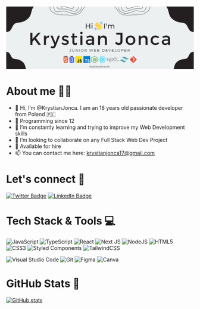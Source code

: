 [![Github Header](./GitHubHeader.png)](https://krystianjonca.me)

# About me 👨‍💻

- 👋 Hi, I’m @KrystianJonca. I am an 18 years old passionate developer from Poland 🇵🇱
- 👀 Programming since 12 
- 🌱 I’m constantly learning and trying to improve my Web Development skills
- 💞️ I’m looking to collaborate on any Full Stack Web Dev Project
- 🚀 Available for hire
- 📫 You can contact me here: krystianjonca17@gmail.com

# Let's connect 🙌
[![Twitter Badge](https://img.shields.io/badge/Twitter-1DA1F2?style=for-the-badge&logo=twitter&logoColor=white)](https://twitter.com/KrystianJonca)
[![LinkedIn Badge](https://img.shields.io/badge/LinkedIn-0e76a8?style=for-the-badge&logo=linkedin)](https://linkedin.com/in/krystianjonca)

# Tech Stack & Tools 💻
![JavaScript](https://img.shields.io/badge/javascript-%23323330.svg?style=for-the-badge&logo=javascript&logoColor=%23F7DF1E)
![TypeScript](https://img.shields.io/badge/typescript-%23007ACC.svg?style=for-the-badge&logo=typescript&logoColor=white)
![React](https://img.shields.io/badge/react-%2320232a.svg?style=for-the-badge&logo=react&logoColor=%2361DAFB)
![Next JS](https://img.shields.io/badge/Next-black?style=for-the-badge&logo=next.js&logoColor=white)
![NodeJS](https://img.shields.io/badge/node.js-6DA55F?style=for-the-badge&logo=node.js&logoColor=white)
![HTML5](https://img.shields.io/badge/html5-%23E34F26.svg?style=for-the-badge&logo=html5&logoColor=white)
![CSS3](https://img.shields.io/badge/css3-%231572B6.svg?style=for-the-badge&logo=css3&logoColor=white)
![Styled Components](https://img.shields.io/badge/styled--components-DB7093?style=for-the-badge&logo=styled-components&logoColor=white)
![TailwindCSS](https://img.shields.io/badge/tailwindcss-%2338B2AC.svg?style=for-the-badge&logo=tailwind-css&logoColor=white)

![Visual Studio Code](https://img.shields.io/badge/Visual%20Studio%20Code-0078d7.svg?style=for-the-badge&logo=visual-studio-code&logoColor=white)
![Git](https://img.shields.io/badge/git-%23F05033.svg?style=for-the-badge&logo=git&logoColor=white)
![Figma](https://img.shields.io/badge/figma-%23F24E1E.svg?style=for-the-badge&logo=figma&logoColor=white)
![Canva](https://img.shields.io/badge/Canva-%2300C4CC.svg?style=for-the-badge&logo=Canva&logoColor=white)

# GitHub Stats 📝
[![GitHub stats](https://github-readme-stats.vercel.app/api?username=krystianjonca&theme=dark)](https://github.com/anuraghazra/github-readme-stats) 

<!--
**KrystianJonca/KrystianJonca** is a ✨ _special_ ✨ repository because its `README.md` (this file) appears on your GitHub profile.

Here are some ideas to get you started:

- 🔭 I’m currently working on ...
- 🌱 I’m currently learning ...
- 👯 I’m looking to collaborate on ...
- 🤔 I’m looking for help with ...
- 💬 Ask me about ...
- 📫 How to reach me: ...
- 😄 Pronouns: ...
- ⚡ Fun fact: ...
-->
